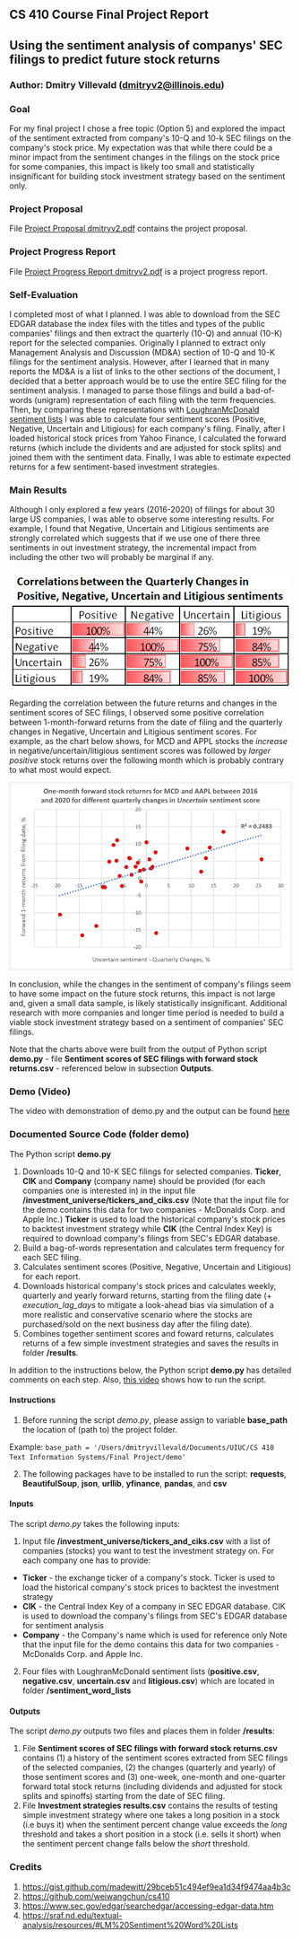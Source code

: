 ## CS 410 Course Final Project Report

## Using the sentiment analysis of companys' SEC filings to predict future stock returns
### Author: Dmitry Villevald (dmitryv2@illinois.edu)

### Goal
For my final project I chose a free topic (Option 5) and explored the impact of the sentiment extracted from company's 10-Q and 10-k SEC filings on the company's stock price. My expectation was that while there could be a minor impact from the sentiment changes in the filings on the stock price for some companies, this impact is likely too small and statistically insignificant for building stock investment strategy based on the sentiment only. 

### Project Proposal
File [Project Proposal dmitryv2.pdf](https://github.com/dvillevald/CourseProject/blob/main/Project%20Proposal%20dmitryv2.pdf) contains the project proposal.

### Project Progress Report
File [Project Progress Report dmitryv2.pdf](https://github.com/dvillevald/CourseProject/blob/main/Project%20Progress%20Report%20dmitryv2.pdf) is a project progress report.

### Self-Evaluation
I completed most of what I planned. I was able to download from the SEC EDGAR database the index files with the titles and types of the public companies' filings and then extract the quarterly (10-Q) and annual (10-K) report for the selected companies. Originally I planned to extract only Management Analysis and Discussion (MD&A) section of 10-Q and 10-K filings for the sentiment analysis. However, after I learned that in many reports the MD&A is a list of links to the other sections of the document, I decided that a better approach would be to use the entire SEC filing for the sentiment analysis. I managed to parse those filings and build a bad-of-words (unigram) representation of each filing with the term frequencies. Then, by comparing these representations with [LoughranMcDonald sentiment lists](https://sraf.nd.edu/textual-analysis/resources/#LM%20Sentiment%20Word%20Lists) I was able to calculate four sentiment scores (Positive, Negative, Uncertain and Litigious) for each company's filing. Finally, after I loaded historical stock prices from Yahoo Finance, I calculated the forward returns (which include the dividents and are adjusted for stock splits) and joined them with the sentiment data. Finally, I was able to estimate expected returns for a few sentiment-based investment strategies. 

### Main Results
Although I only explored a few years (2016-2020) of filings for about 30 large US companies, I was able to observe some interesting results. For example, I found that Negative, Uncertain and Litigious sentiments are strongly correlated which suggests that if we use one of there three sentiments in out investment strategy, the incremental impact from including the other two will probably be marginal if any.

![](https://github.com/dvillevald/CourseProject/blob/main/demo/images/Correlations%20between%20qtrly%20changes%20in%20stock%20sentiments.png)

Regarding the correlation between the future returns and changes in the sentiment scores of SEC filings, I observed some positive correlation between 1-month-forward returns from the date of filing and the quarterly changes in Negative, Uncertain and Litigious sentiment scores. For example, as the chart below shows, for MCD and APPL stocks the *increase* in negative/uncertain/litigious sentiment scores was followed by *larger positive* stock returns over the following month which is probably contrary to what most would expect. 
     
![](https://github.com/dvillevald/CourseProject/blob/main/demo/images/Monthy%20forward%20stock%20returns%20for%20different%20quarterly%20changes%20in%20Uncertain%20sentiment%20score.png)

In conclusion, while the changes in the sentiment of company's filings seem to have some impact on the future stock returns, this impact is not large and, given a small data sample, is likely statistically insignificant. Additional research with more companies and longer time period is needed to build a viable stock investment strategy based on a sentiment of companies' SEC filings.

Note that the charts above were built from the output of Python script **demo.py** - file **Sentiment scores of SEC filings with forward stock returns.csv** - referenced below in subsection **Outputs**.

### Demo (Video)
The video with demonstration of demo.py and the output can be found [here](www.youtube.com)

### Documented Source Code (folder **demo**)
The Python script **demo.py** 
1) Downloads 10-Q and 10-K SEC filings for selected companies. **Ticker**, **CIK** and **Company** (company name) should be provided (for each companies one is interested in) in the input file **/investment_universe/tickers_and_ciks.csv** (Note that the input file for the demo contains this data for two companies - McDonalds Corp. and Apple Inc.) **Ticker** is used to load the historical company's stock prices to backtest investment strategy while **CIK** (the Central Index Key) is required to download company's filings from SEC's EDGAR database.  
2) Build a bag-of-words representation and calculates term frequency for each SEC filing.
3) Calculates sentiment scores (Positive, Negative, Uncertain and Litigious) for each report.
4) Downloads historical company's stock prices and calculates weekly, quarterly and yearly forward returns, starting from the filing date (+ *execution_lag_days* to mitigate a look-ahead bias via simulation of a more realistic and conservative scenario where the stocks are purchased/sold on the next business day after the filing date).
5) Combines together sentiment scores and foward returns, calculates returns of a few simple investment strategies and saves the results in folder **/results**.

In addition to the instructions below, the Python script **demo.py** has detailed comments on each step. Also, [this video](www.youtube.com) shows how to run the script.

#### Instructions
1) Before running the script *demo.py*, please assign to variable **base_path** the location of (path to) the project folder.

Example: `base_path = '/Users/dmitryvillevald/Documents/UIUC/CS 410 Text Information Systems/Final Project/demo'`

2) The following packages have to be installed to run the script: **requests**, **BeautifulSoup**, **json**, **urllib**, **yfinance**, **pandas**, and **csv**

#### Inputs
The script *demo.py* takes the following inputs:
1) Input file **/investment_universe/tickers_and_ciks.csv** with a list of companies (stocks) you want to test the investment strategy on. For each company one has to provide:
- **Ticker** - the exchange ticker of a company's stock. Ticker is used to load the historical company's stock prices to backtest the investment strategy
- **CIK** - the Central Index Key of a company in SEC EDGAR database. CIK is used to download the company's filings from SEC's EDGAR database for sentiment analysis
- **Company** - the Company's name which is used for reference only
Note that the input file for the demo contains this data for two companies - McDonalds Corp. and Apple Inc.
2) Four files with LoughranMcDonald sentiment lists (**positive.csv**, **negative.csv**, **uncertain.csv** and **litigious.csv**) which are located in folder **/sentiment_word_lists** 

#### Outputs
The script *demo.py* outputs two files and places them in folder **/results**:
1) File **Sentiment scores of SEC filings with forward stock returns.csv** contains (1) a history of the sentiment scores extracted from SEC filings of the selected companies, (2) the changes (quarterly and yearly) of those sentiment scores and (3) one-week, one-month and one-quarter forward total stock returns (including dividends and adjusted for stock splits and spinoffs) starting from the date of SEC filing.
2) File **Investment strategies results.csv** contains the results of testing simple investment strategy where one takes a long position in a stock (i.e buys it) when the sentiment percent change value exceeds the *long* threshold and takes a short position in a stock (i.e. sells it short) when the sentiment percent change falls below the *short* threshold.  

### Credits
1) https://gist.github.com/madewitt/29bceb51c494ef9ea1d34f9474aa4b3c
2) https://github.com/weiwangchun/cs410
3) https://www.sec.gov/edgar/searchedgar/accessing-edgar-data.htm
4) https://sraf.nd.edu/textual-analysis/resources/#LM%20Sentiment%20Word%20Lists
